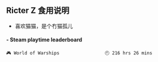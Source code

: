## Ricter Z 食用说明
- 喜欢猫猫，是个冇猫孤儿

<!-- steam-box start -->
#### - Steam playtime leaderboard
```text
🎮 World of Warships                 🕘 216 hrs 26 mins
```
<!-- Powered by https://github.com/YouEclipse/steam-box . -->
<!-- steam-box end -->
